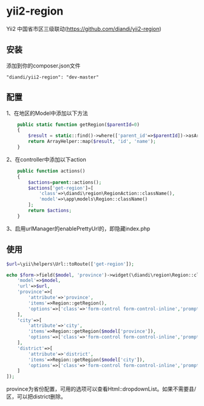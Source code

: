 # yii2-region
Yii2 中国省市区三级联动(https://github.com/diandi/yii2-region)

## 安装

添加到你的composer.json文件

```
"diandi/yii2-region": "dev-master"
```

## 配置

1、在地区的Model中添加以下方法
```php
    public static function getRegion($parentId=0)
    {
        $result = static::find()->where(['parent_id'=>$parentId])->asArray()->all();
        return ArrayHelper::map($result, 'id', 'name');
    }
```

2、在controller中添加以下action
```php
    public function actions()
    {
        $actions=parent::actions();
        $actions['get-region']=[
            'class'=>\diandi\region\RegionAction::className(),
            'model'=>\app\models\Region::className()
        ];
        return $actions;
    }
```

3、启用urlManager的enablePrettyUrl的，即隐藏index.php

## 使用

```php
$url=\yii\helpers\Url::toRoute(['get-region']);

echo $form->field($model, 'province')->widget(\diandi\region\Region::className(),[
    'model'=>$model,
    'url'=>$url,
    'province'=>[
        'attribute'=>'province',
        'items'=>Region::getRegion(),
        'options'=>['class'=>'form-control form-control-inline','prompt'=>'选择省份']
    ],
    'city'=>[
        'attribute'=>'city',
        'items'=>Region::getRegion($model['province']),
        'options'=>['class'=>'form-control form-control-inline','prompt'=>'选择城市']
    ],
    'district'=>[
        'attribute'=>'district',
        'items'=>Region::getRegion($model['city']),
        'options'=>['class'=>'form-control form-control-inline','prompt'=>'选择县/区']
    ]
]);
```
province为省份配置，可用的选项可以查看Html::dropdownList。如果不需要县/区，可以把district删除。


